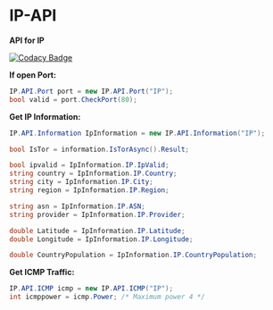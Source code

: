 # IP-API
**API for IP**

[![Codacy Badge](https://app.codacy.com/project/badge/Grade/9cbc5881925b4ae19b01297d9c8e0e0d)](https://www.codacy.com/gh/Nekiplay/IP-API/dashboard?utm_source=github.com&amp;utm_medium=referral&amp;utm_content=Nekiplay/IP-API&amp;utm_campaign=Badge_Grade)

**If open Port:**
```C#
IP.API.Port port = new IP.API.Port("IP");
bool valid = port.CheckPort(80);
```

**Get IP Information:**
```C#
IP.API.Information IpInformation = new IP.API.Information("IP");

bool IsTor = information.IsTorAsync().Result;

bool ipvalid = IpInformation.IP.IpValid;
string country = IpInformation.IP.Country;
string city = IpInformation.IP.City;
string region = IpInformation.IP.Region;

string asn = IpInformation.IP.ASN;
string provider = IpInformation.IP.Provider;

double Latitude = IpInformation.IP.Latitude;
double Longitude = IpInformation.IP.Longitude;

double CountryPopulation = IpInformation.IP.CountryPopulation;
``` 

**Get ICMP Traffic:**
```C#
IP.API.ICMP icmp = new IP.API.ICMP("IP");
int icmppower = icmp.Power; /* Maximum power 4 */
``` 
